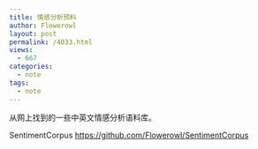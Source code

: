 ```yaml
---
title: 情感分析预料
author: Flowerowl
layout: post
permalink: /4033.html
views:
  - 667
categories:
  - note
tags:
  - note
---
```


从网上找到的一些中英文情感分析语料库。

SentimentCorpus <https://github.com/Flowerowl/SentimentCorpus>
